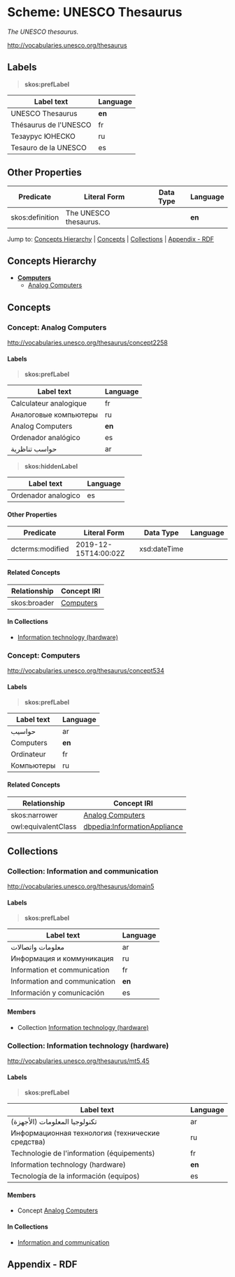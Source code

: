 # Scheme: UNESCO Thesaurus

*The UNESCO thesaurus.*

<http://vocabularies.unesco.org/thesaurus>

## Labels

> **skos:prefLabel**

| Label text | Language |
| ---- | ----  |
| UNESCO Thesaurus | **en** |
| Thésaurus de l'UNESCO | fr |
| Тезаурус ЮНЕСКО | ru |
| Tesauro de la UNESCO | es |

## Other Properties

| Predicate | Literal Form | Data Type | Language |
| ---- | ---- | ---- | ----  |
| skos:definition | The UNESCO thesaurus. |  | **en** |

Jump to: [Concepts Hierarchy](#concepts-hierarchy) | [Concepts](#concepts) | [Collections](#collections) | [Appendix - RDF](#appendix---rdf)

## Concepts Hierarchy

* **[Computers](#concept-computers)**
  * [Analog Computers](#concept-analog-computers)

## Concepts

### Concept: Analog Computers

<http://vocabularies.unesco.org/thesaurus/concept2258>

#### Labels

> **skos:prefLabel**

| Label text | Language |
| ---- | ----  |
| Calculateur analogique | fr |
| Аналоговые компьютеры | ru |
| Analog Computers | **en** |
| Ordenador analógico | es |
| حواسب تناظرية | ar |

> **skos:hiddenLabel**

| Label text | Language |
| ---- | ----  |
| Ordenador analogico | es |

#### Other Properties

| Predicate | Literal Form | Data Type | Language |
| ---- | ---- | ---- | ----  |
| dcterms:modified | 2019-12-15T14:00:02Z | xsd:dateTime |   |

#### Related Concepts

| Relationship | Concept IRI |
| ---- | ----  |
| skos:broader | [Computers](#concept-computers) |

#### In Collections

* [Information technology (hardware)](#collection-information-technology-hardware)

### Concept: Computers

<http://vocabularies.unesco.org/thesaurus/concept534>

#### Labels

> **skos:prefLabel**

| Label text | Language |
| ---- | ----  |
| حواسيب | ar |
| Computers | **en** |
| Ordinateur | fr |
| Компьютеры | ru |

#### Related Concepts

| Relationship | Concept IRI |
| ---- | ----  |
| skos:narrower | [Analog Computers](#concept-analog-computers) |
| owl:equivalentClass | [dbpedia:InformationAppliance](http://dbpedia.org/ontology/InformationAppliance) |

## Collections

### Collection: Information and communication

<http://vocabularies.unesco.org/thesaurus/domain5>

#### Labels

> **skos:prefLabel**

| Label text | Language |
| ---- | ----  |
| معلومات واتصالات | ar |
| Информация и коммуникация | ru |
| Information et communication | fr |
| Information and communication | **en** |
| Información y comunicación | es |

#### Members

* Collection [Information technology (hardware)](#collection-information-technology-hardware)

### Collection: Information technology (hardware)

<http://vocabularies.unesco.org/thesaurus/mt5.45>

#### Labels

> **skos:prefLabel**

| Label text | Language |
| ---- | ----  |
| تكنولوجيا المعلومات (الأجهزة) | ar |
| Информационная технология (технические средства) | ru |
| Technologie de l'information (équipements) | fr |
| Information technology (hardware) | **en** |
| Tecnología de la información (equipos) | es |

#### Members

* Concept [Analog Computers](#concept-analog-computers)

#### In Collections

* [Information and communication](#collection-information-and-communication)

## Appendix - RDF
